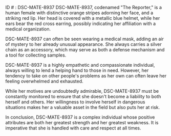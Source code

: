 ID # : DSC-MATE-8937
DSC-MATE-8937, codenamed "The Reporter," is a human female with distinctive orange stripes adorning her face, and a striking red lip. Her head is covered with a metallic blue helmet, while her ears bear the red cross earring, possibly indicating her affiliation with a medical organization.

DSC-MATE-8937 can often be seen wearing a medical mask, adding an air of mystery to her already unusual appearance. She always carries a silver chain as an accessory, which may serve as both a defense mechanism and a tool for collecting samples.

DSC-MATE-8937 is a highly empathetic and compassionate individual, always willing to lend a helping hand to those in need. However, her tendency to take on other people's problems as her own can often leave her feeling overwhelmed and exhausted.

While her motives are undoubtedly admirable, DSC-MATE-8937 must be constantly monitored to ensure that she doesn't become a liability to both herself and others. Her willingness to involve herself in dangerous situations makes her a valuable asset in the field but also puts her at risk.

In conclusion, DSC-MATE-8937 is a complex individual whose positive attributes are both her greatest strength and her greatest weakness. It is imperative that she is handled with care and respect at all times.